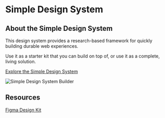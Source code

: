 # Simple Design System

## About the Simple Design System

This design system provides a research-based framework for quickly building durable web experiences.

Use it as a starter kit that you can build on top of, or use it as a complete, living solution.

<a href="https://simpledesignsystem.io" rel="noopener noreferrer nofollow" target="_blank">Explore the Simple Design System</a>

![Simple Design System Builder](https://raw.githubusercontent.com/glenn-sorrentino/design-system/main/assets/examples/builder.gif)

## Resources

<a href="https://www.figma.com/file/NAqQuqB1mt4Oix3Sdyhr4L/Simple-Design-System-Kit?node-id=5%3A2362" rel="noopener noreferrer nofollow" target="_blank">Figma Design Kit</a>
